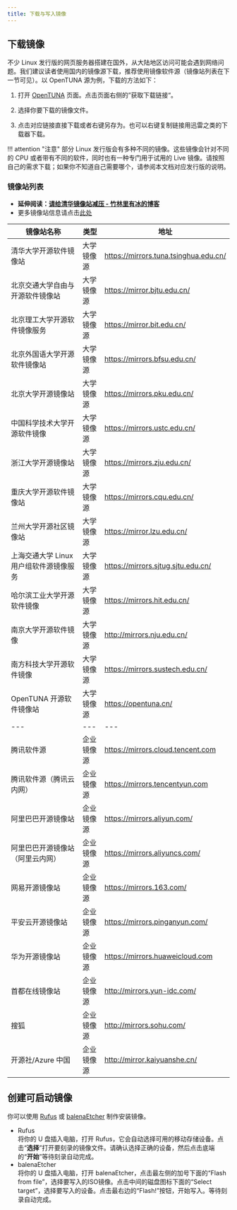 ```yaml
---
title: 下载与写入镜像
---
```


## 下载镜像

不少 Linux 发行版的网页服务器搭建在国外，从大陆地区访问可能会遇到网络问题。我们建议读者使用国内的镜像源下载，推荐使用镜像软件源（镜像站列表在下一节可见）。以 OpenTUNA 源为例，下载的方法如下：

1. 打开 [OpenTUNA](https://opentuna.cn/) 页面。点击页面右侧的”获取下载链接“。

2. 选择你要下载的镜像文件。

3. 点击对应链接直接下载或者右键另存为。也可以右键复制链接用迅雷之类的下载器下载。

!!! attention "注意"
    部分 Linux 发行版会有多种不同的镜像。这些镜像会针对不同的 CPU 或者带有不同的软件，同时也有一种专门用于试用的 Live 镜像。请按照自己的需求下载；如果你不知道自己需要哪个，请参阅本文档对应发行版的说明。

### 镜像站列表

- **延伸阅读：[请给清华镜像站减压 - 竹林里有冰的博客](https://blog.zhullyb.top/2021/05/27/relieve-the-pressure-of-tuna-mirror-site-please/)**
- 更多镜像站信息请点击[此处](https://gitee.com/gsls200808/chinese-opensource-mirror-site)

|镜像站名称|类型|地址|
|---|---|---|
|清华大学开源软件镜像站|大学镜像源|https://mirrors.tuna.tsinghua.edu.cn/|
|北京交通大学自由与开源软件镜像站|大学镜像源|https://mirror.bjtu.edu.cn/|
|北京理工大学开源软件镜像服务|大学镜像源|https://mirror.bit.edu.cn/|
|北京外国语大学开源软件镜像站|大学镜像源|https://mirrors.bfsu.edu.cn/|
|北京大学开源镜像站|大学镜像源|https://mirrors.pku.edu.cn/|
|中国科学技术大学开源软件镜像|大学镜像源|https://mirrors.ustc.edu.cn/|
|浙江大学开源镜像站|大学镜像源|https://mirrors.zju.edu.cn/|
|重庆大学开源软件镜像站|大学镜像源|https://mirrors.cqu.edu.cn/|
|兰州大学开源社区镜像站|大学镜像源|https://mirror.lzu.edu.cn/|
|上海交通大学 Linux 用户组软件源镜像服务|大学镜像源|https://mirrors.sjtug.sjtu.edu.cn/|
|哈尔滨工业大学开源软件镜像|大学镜像源|https://mirrors.hit.edu.cn/|
|南京大学开源软件镜像|大学镜像源|http://mirrors.nju.edu.cn/|
|南方科技大学开源软件镜像|大学镜像源|https://mirrors.sustech.edu.cn/|
|OpenTUNA 开源软件镜像站|大学镜像源|https://opentuna.cn/|
|---|---|---|
|腾讯软件源|企业镜像源|https://mirrors.cloud.tencent.com|
|腾讯软件源（腾讯云内网）|企业镜像源|https://mirrors.tencentyun.com|
|阿里巴巴开源镜像站|企业镜像源|https://mirrors.aliyun.com/|
|阿里巴巴开源镜像站（阿里云内网）|企业镜像源|https://mirrors.aliyuncs.com/|
|网易开源镜像站|企业镜像源|https://mirrors.163.com/|
|平安云开源镜像站|企业镜像源|https://mirrors.pinganyun.com/|
|华为开源镜像站|企业镜像源|https://mirrors.huaweicloud.com|
|首都在线镜像站|企业镜像源|http://mirrors.yun-idc.com/|
|搜狐|企业镜像源|http://mirrors.sohu.com/|
|开源社/Azure 中国|企业镜像源|http://mirror.kaiyuanshe.cn/|

## 创建可启动镜像

你可以使用 [Rufus](https://rufus.ie/zh/) 或 [balenaEtcher](https://www.balena.io/etcher/) 制作安装镜像。

- Rufus  
  将你的 U 盘插入电脑，打开 Rufus，它会自动选择可用的移动存储设备。点击“**选择**”打开要刻录的镜像文件。请确认选择正确的设备，然后点击底端的“**开始**”等待刻录自动完成。
- balenaEtcher  
  将你的 U 盘插入电脑，打开 balenaEtcher，点击最左侧的加号下面的“Flash from file”，选择要写入的ISO镜像。点击中间的磁盘图标下面的“Select target”，选择要写入的设备。点击最右边的“Flash!”按钮，开始写入。等待刻录自动完成。
